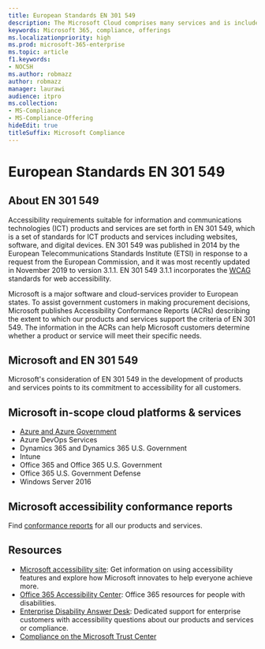 ```yaml
---
title: European Standards EN 301 549
description: The Microsoft Cloud comprises many services and is included in many individual conformance reports.
keywords: Microsoft 365, compliance, offerings
ms.localizationpriority: high
ms.prod: microsoft-365-enterprise
ms.topic: article
f1.keywords:
- NOCSH
ms.author: robmazz
author: robmazz
manager: laurawi
audience: itpro
ms.collection:
- MS-Compliance
- MS-Compliance-Offering
hideEdit: true
titleSuffix: Microsoft Compliance
---
```


# European Standards EN 301 549

## About EN 301 549

Accessibility requirements suitable for information and communications technologies (ICT) products and services are set forth in EN 301 549, which is a set of standards for ICT products and services including websites, software, and digital devices. EN 301 549 was published in 2014 by the European Telecommunications Standards Institute (ETSI) in response to a request from the European Commission, and it was most recently updated in November 2019 to version 3.1.1. EN 301 549 3.1.1 incorporates the [WCAG](offering-WCAG-2-1.md) standards for web accessibility.

Microsoft is a major software and cloud-services provider to European states. To assist government customers in making procurement decisions, Microsoft publishes Accessibility Conformance Reports (ACRs) describing the extent to which our products and services support the criteria of EN 301 549. The information in the ACRs can help Microsoft customers determine whether a product or service will meet their specific needs.

## Microsoft and EN 301 549

Microsoft's consideration of EN 301 549 in the development of products and services points to its commitment to accessibility for all customers.

## Microsoft in-scope cloud platforms & services

- [Azure and Azure Government](https://go.microsoft.com/fwlink/p/?linkid=2051569)
- Azure DevOps Services
- Dynamics 365 and Dynamics 365 U.S. Government
- Intune
- Office 365 and Office 365 U.S. Government
- Office 365 U.S. Government Defense
- Windows Server 2016

## Microsoft accessibility conformance reports

Find [conformance reports](https://cloudblogs.microsoft.com/industry-blog/government/2018/09/11/accessibility-conformance-reports/) for all our products and services.

## Resources

- [Microsoft accessibility site](https://www.microsoft.com/accessibility): Get information on using accessibility features and explore how Microsoft innovates to help everyone achieve more.
- [Office 365 Accessibility Center](https://go.microsoft.com/fwlink/p/?linkid=2051801): Office 365 resources for people with disabilities.
- [Enterprise Disability Answer Desk](https://go.microsoft.com/fwlink/p/?linkid=2050890): Dedicated support for enterprise customers with accessibility questions about our products and services or compliance.
- [Compliance on the Microsoft Trust Center](https://www.microsoft.com/trust-center/compliance/compliance-overview)
